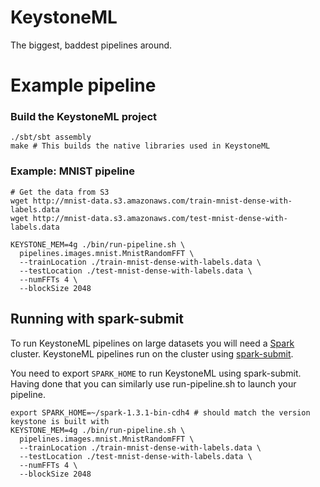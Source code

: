 # KeystoneML
The biggest, baddest pipelines around.


# Example pipeline

### Build the KeystoneML project

```
./sbt/sbt assembly
make # This builds the native libraries used in KeystoneML
```

### Example: MNIST pipeline

```
# Get the data from S3
wget http://mnist-data.s3.amazonaws.com/train-mnist-dense-with-labels.data
wget http://mnist-data.s3.amazonaws.com/test-mnist-dense-with-labels.data

KEYSTONE_MEM=4g ./bin/run-pipeline.sh \
  pipelines.images.mnist.MnistRandomFFT \
  --trainLocation ./train-mnist-dense-with-labels.data \
  --testLocation ./test-mnist-dense-with-labels.data \
  --numFFTs 4 \
  --blockSize 2048
```

## Running with spark-submit

To run KeystoneML pipelines on large datasets you will need a [Spark](http://spark.apache.org) cluster. 
KeystoneML pipelines run on the cluster using
[spark-submit](http://spark.apache.org/docs/latest/submitting-applications.html).

You need to export `SPARK_HOME` to run KeystoneML using spark-submit. Having done
that you can similarly use run-pipeline.sh to launch your pipeline.

```
export SPARK_HOME=~/spark-1.3.1-bin-cdh4 # should match the version keystone is built with
KEYSTONE_MEM=4g ./bin/run-pipeline.sh \
  pipelines.images.mnist.MnistRandomFFT \
  --trainLocation ./train-mnist-dense-with-labels.data \
  --testLocation ./test-mnist-dense-with-labels.data \
  --numFFTs 4 \
  --blockSize 2048
```
